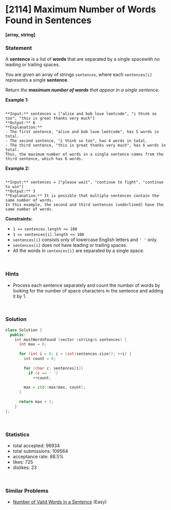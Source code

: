 # [2114] Maximum Number of Words Found in Sentences

**[array, string]**

### Statement

A **sentence** is a list of **words** that are separated by a single spacewith no leading or trailing spaces.

You are given an array of strings `sentences`, where each `sentences[i]` represents a single **sentence**.

Return *the **maximum number of words** that appear in a single sentence*.


**Example 1:**

```

**Input:** sentences = ["alice and bob love leetcode", "i think so too", "this is great thanks very much"]
**Output:** 6
**Explanation:** 
- The first sentence, "alice and bob love leetcode", has 5 words in total.
- The second sentence, "i think so too", has 4 words in total.
- The third sentence, "this is great thanks very much", has 6 words in total.
Thus, the maximum number of words in a single sentence comes from the third sentence, which has 6 words.

```

**Example 2:**

```

**Input:** sentences = ["please wait", "continue to fight", "continue to win"]
**Output:** 3
**Explanation:** It is possible that multiple sentences contain the same number of words. 
In this example, the second and third sentences (underlined) have the same number of words.

```

**Constraints:**
* `1 <= sentences.length <= 100`
* `1 <= sentences[i].length <= 100`
* `sentences[i]` consists only of lowercase English letters and `' '` only.
* `sentences[i]` does not have leading or trailing spaces.
* All the words in `sentences[i]` are separated by a single space.


<br>

### Hints

- Process each sentence separately and count the number of words by looking for the number of space characters in the sentence and adding it by 1.

<br>

### Solution

```cpp
class Solution {
  public:
    int mostWordsFound (vector <string>& sentences) {
      int max = 0;
      
      for (int i = 0; i < (int)sentences.size(); ++i) {
        int count = 0;
        
        for (char c: sentences[i])
          if (c == ' ')
            ++count;
        
        max = std::max(max, count);
      }
      
      return max + 1;
    }
};
```

<br>

### Statistics

- total accepted: 96934
- total submissions: 109564
- acceptance rate: 88.5%
- likes: 725
- dislikes: 23

<br>

### Similar Problems

- [Number of Valid Words in a Sentence](https://leetcode.com/problems/number-of-valid-words-in-a-sentence) (Easy)
